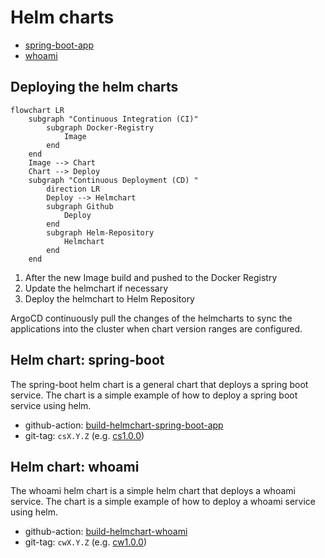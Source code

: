 # Helm charts

* [spring-boot-app](./spring-boot-app)
* [whoami](./whoami)

## Deploying the helm charts

```mermaid
flowchart LR
    subgraph "Continuous Integration (CI)"
        subgraph Docker-Registry
            Image
        end
    end
    Image --> Chart
    Chart --> Deploy
    subgraph "Continuous Deployment (CD) "
        direction LR
        Deploy --> Helmchart
        subgraph Github 
            Deploy
        end
        subgraph Helm-Repository
            Helmchart
        end
    end
```

1. After the new Image build and pushed to the Docker Registry
2. Update the helmchart if necessary 
3. Deploy the helmchart to Helm Repository

ArgoCD continuously pull the changes of the helmcharts 
to sync the applications into the cluster when chart 
version ranges are configured. 

## Helm chart: spring-boot

The spring-boot helm chart is a general chart that deploys a 
spring boot service. The chart is a simple example of how to deploy a spring boot service using helm.

* github-action: [build-helmchart-spring-boot-app](https://github.com/treboulit/kubernetes-environment-concept/blob/main/.github/workflows/build-helmchart-spring-boot-app.yaml)
* git-tag: `csX.Y.Z` (e.g. [cs1.0.0](https://github.com/treboulit/kubernetes-environment-concept/tree/cs1.0.0))

## Helm chart: whoami

The whoami helm chart is a simple helm chart that deploys a 
whoami service. The chart is a simple example of how to deploy a whoami service using helm.

* github-action: [build-helmchart-whoami](https://github.com/treboulit/kubernetes-environment-concept/blob/main/.github/workflows/build-helmchart-whoami.yaml)
* git-tag: `cwX.Y.Z` (e.g. [cw1.0.0](https://github.com/treboulit/kubernetes-environment-concept/tree/cw1.0.0))